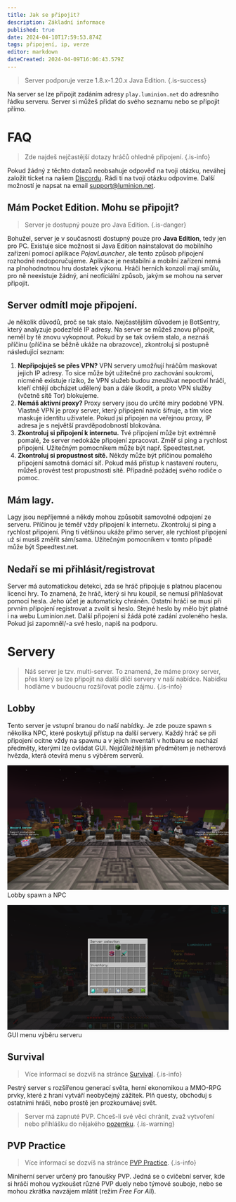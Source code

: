 ```yaml
---
title: Jak se připojit?
description: Základní informace
published: true
date: 2024-04-10T17:59:53.874Z
tags: připojení, ip, verze
editor: markdown
dateCreated: 2024-04-09T16:06:43.579Z
---
```


> Server podporuje verze 1.8.x-1.20.x Java Edition.
{.is-success}

Na server se lze připojit zadáním adresy `play.luminion.net` do adresního řádku serveru. Server si můžeš přidat do svého seznamu nebo se připojit přímo.

# FAQ
> Zde najdeš nejčastější dotazy hráčů ohledně připojení.
{.is-info}

Pokud žádný z těchto dotazů neobsahuje odpověď na tvoji otázku, neváhej založit ticket na našem [Discordu](https://discord.luminion.net). Rádi ti na tvoji otázku odpovíme. Další možností je napsat na email support@luminion.net.

## Mám Pocket Edition. Mohu se připojit?
> Server je dostupný pouze pro Java Edition.
{.is-danger}

Bohužel, server je v současnosti dostupný pouze pro **Java Edition**, tedy jen pro PC. Existuje sice možnost si Java Edition nainstalovat do mobilního zařízení pomocí aplikace *PojavLauncher*, ale tento způsob připojení rozhodně nedoporučujeme. Aplikace je nestabilní a mobilní zařízení nemá na plnohodnotnou hru dostatek výkonu. Hráči herních konzolí mají smůlu, pro ně neexistuje žádný, ani neoficiální způsob, jakým se mohou na server připojit.

## Server odmítl moje připojení.
Je několik důvodů, proč se tak stalo. Nejčastějším důvodem je BotSentry, který analyzuje podezřelé IP adresy. Na server se můžeš znovu připojit, neměl by tě znovu vykopnout. Pokud by se tak ovšem stalo, a neznáš příčinu (příčina se běžně ukáže na obrazovce), zkontroluj si postupně následující seznam:
1. **Nepřipojuješ se přes VPN?** VPN servery umožňují hráčům maskovat jejich IP adresy. To sice může být užitečné pro zachování soukromí, nicméně existuje riziko, že VPN služeb budou zneužívat nepoctiví hráči, kteří chtějí obcházet udělený ban a dále škodit, a proto VPN služby (včetně sítě Tor) blokujeme.
2. **Nemáš aktivní proxy?** Proxy servery jsou do určité míry podobné VPN. Vlastně VPN je proxy server, který připojení navíc šifruje, a tím více maskuje identitu uživatele. Pokud jsi připojen na veřejnou proxy, IP adresa je s největší pravděpodobností blokována.
3. **Zkontroluj si připojení k internetu.** Tvé připojení může být extrémně pomalé, že server nedokáže připojení zpracovat. Změř si ping a rychlost připojení. Užitečným pomocníkem může být např. Speedtest.net.
4. **Zkontroluj si propustnost sítě.** Někdy může být příčinou pomalého připojení samotná domácí síť. Pokud máš přístup k nastavení routeru, můžeš provést test propustnosti sítě. Případně požádej svého rodiče o pomoc.

## Mám lagy.
Lagy jsou nepříjemné a někdy mohou způsobit samovolné odpojení ze serveru. Příčinou je téměř vždy připojení k internetu. Zkontroluj si ping a rychlost připojení. Ping ti většinou ukáže přímo server, ale rychlost připojení už si musíš změřit sám/sama. Užitečným pomocníkem v tomto případě může být Speedtest.net.

## Nedaří se mi přihlásit/registrovat
Server má automatickou detekci, zda se hráč připojuje s platnou placenou licencí hry. To znamená, že hráč, který si hru koupil, se nemusí přihlašovat pomocí hesla. Jeho účet je automaticky chráněn. Ostatní hráči se musí při prvním připojení registrovat a zvolit si heslo. Stejné heslo by mělo být platné i na webu Luminion.net. Další připojení si žádá poté zadání zvoleného hesla. Pokud jsi zapomněl/-a své heslo, napiš na podporu.

# Servery
> Náš server je tzv. multi-server. To znamená, že máme proxy server, přes který se lze připojit na další dílčí servery v naší nabídce. Nabídku hodláme v budoucnu rozšiřovat podle zájmu.
{.is-info}

## Lobby
Tento server je vstupní branou do naší nabídky. Je zde pouze spawn s několika NPC, které poskytují přístup na další servery. Každý hráč se při připojení ocitne vždy na spawnu a v jejich inventáři v hotbaru se nachází předměty, kterými lze ovládat GUI. Nejdůležitějším předmětem je netherová hvězda, která otevírá menu s výběrem serverů.

![lobby_npcs.png](/lobby_npcs.png)
Lobby spawn a NPC

![lobby_server_selector.png](/lobby_server_selector.png)
GUI menu výběru serveru

## Survival
> Více informací se dozvíš na stránce [Survival](/survival).
{.is-info}

Pestrý server s rozšířenou generací světa, herní ekonomikou a MMO-RPG prvky, které z hrani vytváří neobyčejný zážitek. Plň questy, obchoduj s ostatními hráči, nebo prostě jen prozkoumávej svět.

> Server má zapnuté PVP. Chceš-li své věci chránit, zvaž vytvoření nebo přihlášku do nějakého [pozemku](/pozemky).
{.is-warning}

## PVP Practice
> Více informací se dozvíš na stránce [PVP Practice](/pvp-practice).
{.is-info}

Miniherní server určený pro fanoušky PVP. Jedná se o cvičební server, kde si hráči mohou vyzkoušet různé PVP duely nebo týmové souboje, nebo se mohou zkrátka navzájem mlátit (režim *Free For All*).